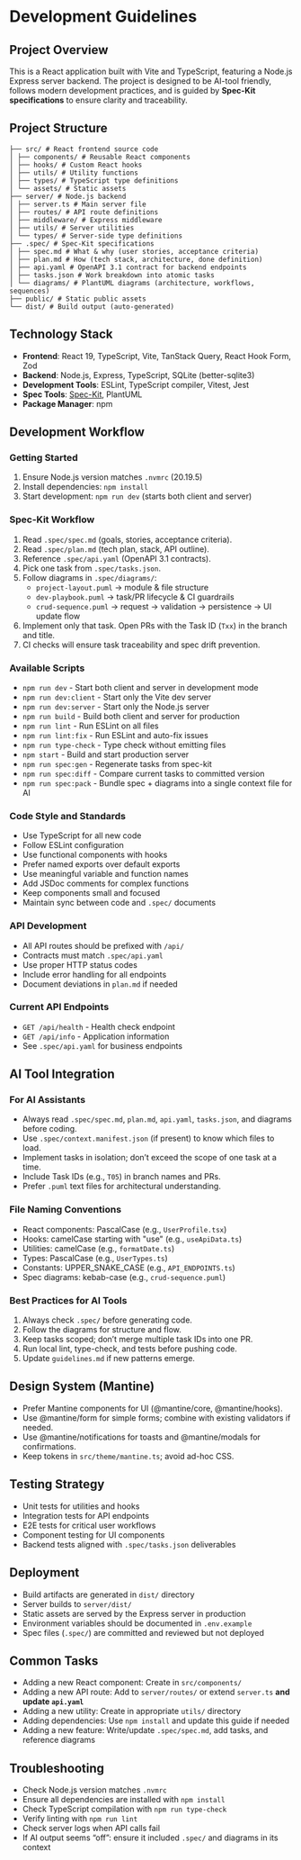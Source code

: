 # Development Guidelines

## Project Overview
This is a React application built with Vite and TypeScript, featuring a Node.js Express server backend. The project is designed to be AI-tool friendly, follows modern development practices, and is guided by **Spec-Kit specifications** to ensure clarity and traceability.

## Project Structure
```
├── src/ # React frontend source code
│ ├── components/ # Reusable React components
│ ├── hooks/ # Custom React hooks
│ ├── utils/ # Utility functions
│ ├── types/ # TypeScript type definitions
│ └── assets/ # Static assets
├── server/ # Node.js backend
│ ├── server.ts # Main server file
│ ├── routes/ # API route definitions
│ ├── middleware/ # Express middleware
│ ├── utils/ # Server utilities
│ └── types/ # Server-side type definitions
├── .spec/ # Spec-Kit specifications
│ ├── spec.md # What & why (user stories, acceptance criteria)
│ ├── plan.md # How (tech stack, architecture, done definition)
│ ├── api.yaml # OpenAPI 3.1 contract for backend endpoints
│ ├── tasks.json # Work breakdown into atomic tasks
│ └── diagrams/ # PlantUML diagrams (architecture, workflows, sequences)
├── public/ # Static public assets
└── dist/ # Build output (auto-generated)
```


## Technology Stack
- **Frontend**: React 19, TypeScript, Vite, TanStack Query, React Hook Form, Zod
- **Backend**: Node.js, Express, TypeScript, SQLite (better-sqlite3)
- **Development Tools**: ESLint, TypeScript compiler, Vitest, Jest
- **Spec Tools**: [Spec-Kit](https://github.com/github/spec-kit), PlantUML
- **Package Manager**: npm

## Development Workflow

### Getting Started
1. Ensure Node.js version matches `.nvmrc` (20.19.5)
2. Install dependencies: `npm install`
3. Start development: `npm run dev` (starts both client and server)

### Spec-Kit Workflow
1. Read `.spec/spec.md` (goals, stories, acceptance criteria).
2. Read `.spec/plan.md` (tech plan, stack, API outline).
3. Reference `.spec/api.yaml` (OpenAPI 3.1 contracts).
4. Pick one task from `.spec/tasks.json`.
5. Follow diagrams in `.spec/diagrams/`:
    - `project-layout.puml` → module & file structure
    - `dev-playbook.puml` → task/PR lifecycle & CI guardrails
    - `crud-sequence.puml` → request → validation → persistence → UI update flow
6. Implement only that task. Open PRs with the Task ID (`Txx`) in the branch and title.
7. CI checks will ensure task traceability and spec drift prevention.

### Available Scripts
- `npm run dev` - Start both client and server in development mode
- `npm run dev:client` - Start only the Vite dev server
- `npm run dev:server` - Start only the Node.js server
- `npm run build` - Build both client and server for production
- `npm run lint` - Run ESLint on all files
- `npm run lint:fix` - Run ESLint and auto-fix issues
- `npm run type-check` - Type check without emitting files
- `npm start` - Build and start production server
- `npm run spec:gen` - Regenerate tasks from spec-kit
- `npm run spec:diff` - Compare current tasks to committed version
- `npm run spec:pack` - Bundle spec + diagrams into a single context file for AI

### Code Style and Standards
- Use TypeScript for all new code
- Follow ESLint configuration
- Use functional components with hooks
- Prefer named exports over default exports
- Use meaningful variable and function names
- Add JSDoc comments for complex functions
- Keep components small and focused
- Maintain sync between code and `.spec/` documents

### API Development
- All API routes should be prefixed with `/api/`
- Contracts must match `.spec/api.yaml`
- Use proper HTTP status codes
- Include error handling for all endpoints
- Document deviations in `plan.md` if needed

### Current API Endpoints
- `GET /api/health` - Health check endpoint
- `GET /api/info` - Application information
- See `.spec/api.yaml` for business endpoints

## AI Tool Integration

### For AI Assistants
- Always read `.spec/spec.md`, `plan.md`, `api.yaml`, `tasks.json`, and diagrams before coding.
- Use `.spec/context.manifest.json` (if present) to know which files to load.
- Implement tasks in isolation; don’t exceed the scope of one task at a time.
- Include Task IDs (e.g., `T05`) in branch names and PRs.
- Prefer `.puml` text files for architectural understanding.

### File Naming Conventions
- React components: PascalCase (e.g., `UserProfile.tsx`)
- Hooks: camelCase starting with "use" (e.g., `useApiData.ts`)
- Utilities: camelCase (e.g., `formatDate.ts`)
- Types: PascalCase (e.g., `UserTypes.ts`)
- Constants: UPPER_SNAKE_CASE (e.g., `API_ENDPOINTS.ts`)
- Spec diagrams: kebab-case (e.g., `crud-sequence.puml`)

### Best Practices for AI Tools
1. Always check `.spec/` before generating code.
2. Follow the diagrams for structure and flow.
3. Keep tasks scoped; don’t merge multiple task IDs into one PR.
4. Run local lint, type-check, and tests before pushing code.
5. Update `guidelines.md` if new patterns emerge.

## Design System (Mantine)
- Prefer Mantine components for UI (@mantine/core, @mantine/hooks).
- Use @mantine/form for simple forms; combine with existing validators if needed.
- Use @mantine/notifications for toasts and @mantine/modals for confirmations.
- Keep tokens in `src/theme/mantine.ts`; avoid ad-hoc CSS.

## Testing Strategy
- Unit tests for utilities and hooks
- Integration tests for API endpoints
- E2E tests for critical user workflows
- Component testing for UI components
- Backend tests aligned with `.spec/tasks.json` deliverables

## Deployment
- Build artifacts are generated in `dist/` directory
- Server builds to `server/dist/`
- Static assets are served by the Express server in production
- Environment variables should be documented in `.env.example`
- Spec files (`.spec/`) are committed and reviewed but not deployed

## Common Tasks
- Adding a new React component: Create in `src/components/`
- Adding a new API route: Add to `server/routes/` or extend `server.ts` **and update `api.yaml`**
- Adding a new utility: Create in appropriate `utils/` directory
- Adding dependencies: Use `npm install` and update this guide if needed
- Adding a new feature: Write/update `.spec/spec.md`, add tasks, and reference diagrams

## Troubleshooting
- Check Node.js version matches `.nvmrc`
- Ensure all dependencies are installed with `npm install`
- Check TypeScript compilation with `npm run type-check`
- Verify linting with `npm run lint`
- Check server logs when API calls fail
- If AI output seems “off”: ensure it included `.spec/` and diagrams in its context
